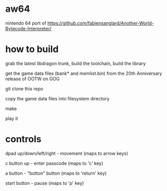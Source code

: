# aw64
nintendo 64 port of https://github.com/fabiensanglard/Another-World-Bytecode-Interpreter/

# how to build
grab the latest libdragon trunk, build the toolchain, build the library

get the game data files (bank* and memlist.bin) from the 20th Anniversary release of OOTW on GOG

git clone this repo

copy the game data files into filesystem directory

make

play it

# controls
dpad up/down/left/right - movement (maps to arrow keys)

c button up - enter passcode (maps to 'c' key)

a button - "button" button (maps to 'return' key)

start button - pause (maps to 'p' key)
